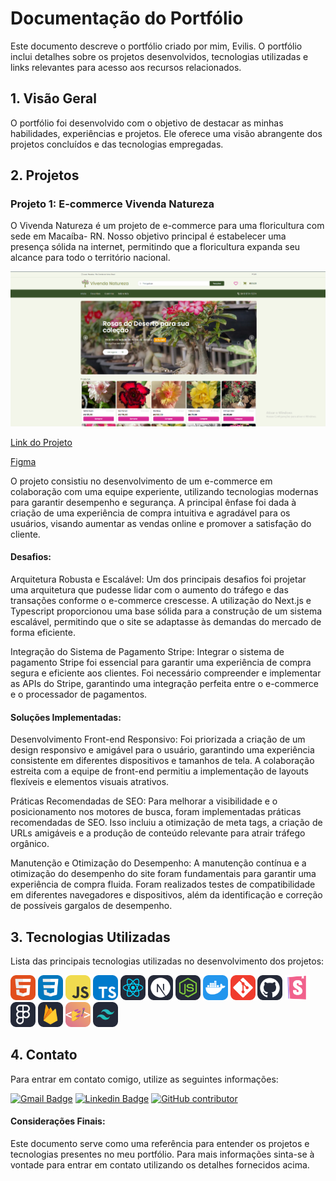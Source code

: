 # Documentação do Portfólio

Este documento descreve o portfólio criado por mim, Evilis. O portfólio inclui detalhes sobre os projetos desenvolvidos, tecnologias utilizadas e links relevantes para acesso aos recursos relacionados.

## 1. Visão Geral

O portfólio foi desenvolvido com o objetivo de destacar as minhas habilidades, experiências e projetos. Ele oferece uma visão abrangente dos projetos concluídos e das tecnologias empregadas.

## 2. Projetos

### Projeto 1: E-commerce Vivenda Natureza

O Vivenda Natureza é um projeto de e-commerce para uma floricultura com sede em Macaíba-
RN. Nosso objetivo principal é estabelecer uma presença sólida na internet, permitindo que a floricultura
expanda seu alcance para todo o território nacional.

![Vivenda Natureza](public/homepage.png)

[Link do Projeto](https://core-puce-one.vercel.app/)

[Figma](https://www.figma.com/file/ATgY5Li7e8rMsoh2MvIgSu/Vivenda-Natureza?type=design&node-id=0%3A1&mode=design&t=iv8cjd8bMrSXu0wJ-1)

O projeto consistiu no desenvolvimento de um e-commerce em colaboração com uma equipe experiente, utilizando tecnologias modernas para garantir desempenho e segurança. A principal ênfase foi dada à criação de uma experiência de compra intuitiva e agradável para os usuários, visando aumentar as vendas online e promover a satisfação do cliente.

#### Desafios:

Arquitetura Robusta e Escalável: Um dos principais desafios foi projetar uma arquitetura que pudesse lidar com o aumento do tráfego e das transações conforme o e-commerce crescesse. A utilização do Next.js e Typescript proporcionou uma base sólida para a construção de um sistema escalável, permitindo que o site se adaptasse às demandas do mercado de forma eficiente.

Integração do Sistema de Pagamento Stripe: Integrar o sistema de pagamento Stripe foi essencial para garantir uma experiência de compra segura e eficiente aos clientes. Foi necessário compreender e implementar as APIs do Stripe, garantindo uma integração perfeita entre o e-commerce e o processador de pagamentos.

#### Soluções Implementadas:

Desenvolvimento Front-end Responsivo: Foi priorizada a criação de um design responsivo e amigável para o usuário, garantindo uma experiência consistente em diferentes dispositivos e tamanhos de tela. A colaboração estreita com a equipe de front-end permitiu a implementação de layouts flexíveis e elementos visuais atrativos.

Práticas Recomendadas de SEO: Para melhorar a visibilidade e o posicionamento nos motores de busca, foram implementadas práticas recomendadas de SEO. Isso incluiu a otimização de meta tags, a criação de URLs amigáveis e a produção de conteúdo relevante para atrair tráfego orgânico.

Manutenção e Otimização do Desempenho: A manutenção contínua e a otimização do desempenho do site foram fundamentais para garantir uma experiência de compra fluida. Foram realizados testes de compatibilidade em diferentes navegadores e dispositivos, além da identificação e correção de possíveis gargalos de desempenho.

## 3. Tecnologias Utilizadas

Lista das principais tecnologias utilizadas no desenvolvimento dos projetos:

<code><img height="40" src="https://github.com/tandpfun/skill-icons/blob/main/icons/HTML.svg"></code>
<code><img height="40" src="https://github.com/tandpfun/skill-icons/blob/main/icons/CSS.svg"></code>
<code><img height="40" src="https://github.com/tandpfun/skill-icons/blob/main/icons/JavaScript.svg"></code>
<code><img height="40" src="https://github.com/tandpfun/skill-icons/blob/main/icons/TypeScript.svg"></code>
<code><img height="40" src="https://github.com/tandpfun/skill-icons/blob/main/icons/React-Dark.svg"></code>
<code><img height="40" src="https://github.com/tandpfun/skill-icons/blob/main/icons/NextJS-Dark.svg"></code>
<code><img height="40" src="https://github.com/tandpfun/skill-icons/blob/main/icons/NodeJS-Dark.svg"></code>
<code><img height="40" src="https://github.com/tandpfun/skill-icons/blob/main/icons/Docker.svg"></code>
<code><img height="40" src="https://github.com/tandpfun/skill-icons/blob/main/icons/Git.svg"></code>
<code><img height="40" src="https://github.com/tandpfun/skill-icons/blob/main/icons/Github-Dark.svg"></code>
<code><img height="40" src="https://raw.githubusercontent.com/github/explore/80688e429a7d4ef2fca1e82350fe8e3517d3494d/topics/storybook/storybook.png"></code>
<code><img height="40" src="https://github.com/tandpfun/skill-icons/blob/main/icons/Figma-Dark.svg"></code>
<code><img height="40" src="https://github.com/tandpfun/skill-icons/blob/main/icons/Firebase-Dark.svg"></code>
<code><img height="40" src="https://github.com/tandpfun/skill-icons/blob/main/icons/StyledComponents.svg"></code>
<code><img height="40" src="https://github.com/tandpfun/skill-icons/blob/main/icons/TailwindCSS-Dark.svg"></code>

## 4. Contato

Para entrar em contato comigo, utilize as seguintes informações:

[![Gmail Badge](https://img.shields.io/badge/-glenio.developer@gmail.com-c14438?style=flat-square&logo=Gmail&logoColor=white&link=mailto:glenio.developer@gmail.com)](mailto:glenio.developer@gmail.com)
[![Linkedin Badge](https://img.shields.io/badge/-evilisglenio-blue?style=flat-square&logo=Linkedin&logoColor=white&link=https://www.linkedin.com/in/evilisglenio/)](https://www.linkedin.com/in/evilisglenio/)
[![GitHub contributor](https://img.shields.io/badge/-EvilisGlenio-gray?style=flat-square&logo=GitHub&logoColor=white&link=https://github.com/EvilisGlenio)](https://github.com/EvilisGlenio/)

#### Considerações Finais:

Este documento serve como uma referência para entender os projetos e tecnologias presentes no meu portfólio. Para mais informações sinta-se à vontade para entrar em contato utilizando os detalhes fornecidos acima.
